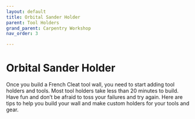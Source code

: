 ```yaml
---
layout: default
title: Orbital Sander Holder
parent: Tool Holders
grand_parent: Carpentry Workshop
nav_order: 3

---
```


# Orbital Sander Holder


Once you build a French Cleat tool wall, you need to start adding 
tool holders and tools. Most tool holders take less than 20 minutes 
to build. Have fun and don’t be afraid to toss your failures and 
try again. Here are tips to help you build your wall and make 
custom holders for your tools and gear.
